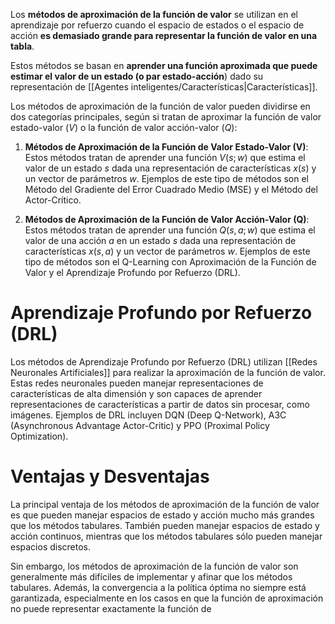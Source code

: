 Los **métodos de aproximación de la función de valor** se utilizan en el aprendizaje por refuerzo cuando el espacio de estados o el espacio de acción **es demasiado grande para representar la función de valor en una tabla**.

Estos métodos se basan en **aprender una función aproximada que puede estimar el valor de un estado (o par estado-acción**) dado su representación de [[Agentes inteligentes/Características|Características]].

Los métodos de aproximación de la función de valor pueden dividirse en dos categorías principales, según si tratan de aproximar la función de valor estado-valor ($V$) o la función de valor acción-valor ($Q$):

1. **Métodos de Aproximación de la Función de Valor Estado-Valor (V)**: Estos métodos tratan de aprender una función $V(s; w)$ que estima el valor de un estado $s$ dada una representación de características $x(s)$ y un vector de parámetros $w$. Ejemplos de este tipo de métodos son el Método del Gradiente del Error Cuadrado Medio (MSE) y el Método del Actor-Crítico.

2. **Métodos de Aproximación de la Función de Valor Acción-Valor (Q)**: Estos métodos tratan de aprender una función $Q(s, a; w)$ que estima el valor de una acción $a$ en un estado $s$ dada una representación de características $x(s, a)$ y un vector de parámetros $w$. Ejemplos de este tipo de métodos son el Q-Learning con Aproximación de la Función de Valor y el Aprendizaje Profundo por Refuerzo (DRL).

# Aprendizaje Profundo por Refuerzo (DRL)

Los métodos de Aprendizaje Profundo por Refuerzo (DRL) utilizan [[Redes Neuronales Artificiales]] para realizar la aproximación de la función de valor. Estas redes neuronales pueden manejar representaciones de características de alta dimensión y son capaces de aprender representaciones de características a partir de datos sin procesar, como imágenes. Ejemplos de DRL incluyen DQN (Deep Q-Network), A3C (Asynchronous Advantage Actor-Critic) y PPO (Proximal Policy Optimization).

# Ventajas y Desventajas

La principal ventaja de los métodos de aproximación de la función de valor es que pueden manejar espacios de estado y acción mucho más grandes que los métodos tabulares. También pueden manejar espacios de estado y acción continuos, mientras que los métodos tabulares sólo pueden manejar espacios discretos.

Sin embargo, los métodos de aproximación de la función de valor son generalmente más difíciles de implementar y afinar que los métodos tabulares. Además, la convergencia a la política óptima no siempre está garantizada, especialmente en los casos en que la función de aproximación no puede representar exactamente la función de

